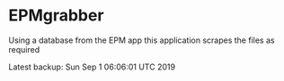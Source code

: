 # EPMgrabber
Using a database from the EPM app this application scrapes the files as required


Latest backup: Sun Sep 1 06:06:01 UTC 2019
